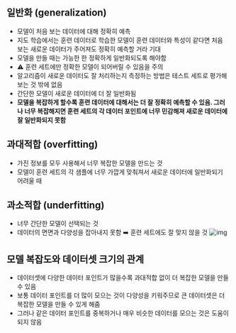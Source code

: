 ## 일반화 (generalization)

- 모델이 처음 보는 데이터에 대해 정확히 예측
- 지도 학습에서는 훈련 데이터로 학습한 모델이 훈련 데이터와 특성이 같다면 처음 보는 새로운 데이터가 주어져도 정확히 예측할 거라 기대
- 모델을 만들 때는 가능한 한 정확하게 일반화되도록 해야함
- ⚠️ 훈련 세트에만 정확한 모델이 되어버릴 수 있음을 주의
- 알고리즘이 새로운 데이터도 잘 처리하는지 측정하는 방법은 테스트 세트로 평가해보는 것 밖에 없음
- 간단한 모델이 새로운 데이터에 더 잘 일반화됨
- **모델을 복잡하게 할수록 훈련 데이터에 대해서는 더 잘 정확히 예측할 수 있음. 그러나 너무 복잡해지면 훈련 세트의 각 데이터 포인트에 너무 민감해져 새로운 데이터에 잘 일반화되지 못함**
  <br/>

## 과대적합 (overfitting)

- 가진 정보를 모두 사용해서 너무 복잡한 모델을 만드는 것
- 모델이 훈련 세트의 각 샘플에 너무 가깝게 맞춰져서 새로운 데이터에 일반화되기 어려울 때
  <br/>

## 과소적합 (underfitting)

- 너무 간단한 모델이 선택되는 것
- 데이터의 면면과 다양성을 잡아내지 못함 ➡️ 훈련 세트에도 잘 맞지 않을 것
  ![img](https://tensorflow.blog/wp-content/uploads/2017/06/fig2-01.png)
  <br/>

## 모델 복잡도와 데이터셋 크기의 관계

- 데이터셋에 다양한 데이터 포인트가 많을수록 과대적합 없이 더 복잡한 모델을 만들 수 있음
- 보통 데이터 포인트를 더 많이 모으는 것이 다양성을 키워주므로 큰 데이터셋은 더 복잡한 모델을 만들 수 있게 해줌
- 그러나 같은 데이터 포인트를 중복하거나 매우 비슷한 데이터를 모으는 것은 도움이 되지 않음
